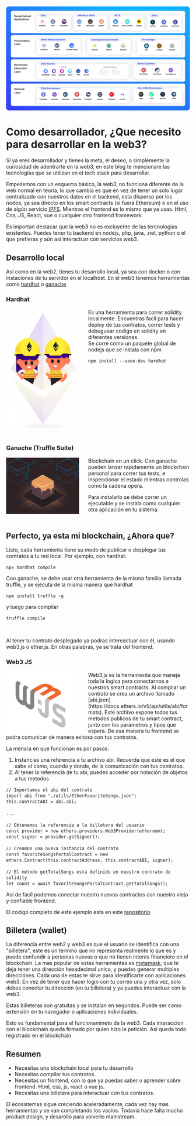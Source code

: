 <!--
.. title: Que necesitas para desarrollar en la web3
.. slug: que-necesitas-para-desarrollar-en-la-web3
.. date: 2022-03-
.. author: Alan Hurtarte
.. tags: crypto,roadmap,env,developer,web3
.. category: open science, web3
.. link: 
.. description: 
.. type: text
-->
<!-- # Que necesitas para desarrollar en la web3 -->
<!-- **Autor**: [Alan Hurtarte](https://opensciencelabs.github.io/articles/authors/alan-hurtarte.html) -->

![header](./header.jpeg)

# Como desarrollador, ¿Que necesito para desarrollar en la web3?

Si ya eres desarrollador y tienes la meta, el deseo, o simplemente la curiosidad de adentrarte en la web3, en este blog te mencionare las tecnologías que se utilizan en el tech stack para desarrollar.

Empezemos con un esquema básico, la web3, no funciona diferente de la web normal en teoría, lo que cambia es que en vez de tener un solo lugar centralizado con nuestros datos en el backend, esta disperso por los nodos, ya sea directo en los smart contracts (si fuera Ethereum) o en el uso de algún servicio [IPFS](https://web3.storage/). Mientras el frontend es lo mismo que ya usas. Html, Css, JS, React, vue o cualquier otro frontend framework.

Es importan destacar que la web3 no es excluyente de las tercnologias existentes. Puedes tener tu backend en nodejs, php, java, .net, python o el que prefieras y aún asi interactuar con servicios web3.

## Desarrollo local
Así como en la web2, tienes tu desarrollo local, ya sea con docker o con instaciones de tu servidor en el localhost. En el web3 tenemos herramientas como [hardhat](https://hardhat.org/) o [ganache](https://trufflesuite.com/ganache/index.html)

### Hardhat
<img alt="Hardhat logo" src="./hardhat.png" width="200" align="left" style="margin-right: 25px;"/>
Es una herramienta para correr solidity localmente. Encuentras facil para hacer deploy de tus contratos, correr tests y debuguear codigo en solidity en diferentes versiones.
<br />
Se corre como un paquete global de nodejs que se instala con npm

```
npm install --save-dev hardhat
```

<br clear="left"/>
<br />

### Ganache (Truffle Suite)
<img alt="Ganache logo" src="./ganache.png" width="200" align="left" style="margin-right: 25px;"/>
Blockchain en un click. Con ganache pueden lanzar rapidamente un blockchain personal para correr tus tests, e inspeccionar el estado mientras controlas como la cadena opera.

Para instalarlo se debe correr un ejecutable y se instala como cualquier otra aplicación en tu sistema.
<br clear="left"/>
<br />
## Perfecto, ya esta mi blockchain, ¿Ahora que?
Listo, cada herramienta tiene su modo de publicar o desplegar tus contratos a tu red local.
Por ejemplo, con hardhat:
```
npx hardhat compile
```
Con ganache, se debe usar otra herramienta de la misma familia llamada truffle, y se ejecuta de la misma manera que hardhat
```
npm install truffle -g
```
y luego para compilar
```
truffle compile
```

<br />

Al tener tu contrato desplegado ya podras intereactuar con él, usando web3.js o ether.js. En otras palabras, ya se trata del frontend.

### Web3 JS
<img alt="web3js logo" src="./web3js.jpeg" width="200" align="left" style="margin-right: 25px;"/>
Web3.js es la herramienta que maneja toda la logica para conectarnos a nuestros smart contracts. Al compilar un contrato se crea un archivo llamado  [abi.json](https://docs.ethers.io/v5/api/utils/abi/formats). Este archivo expone todos tus metodos publicos de tu smart contract, junto con los parametros y tipos que espera. De esa manera tu frontend se podra comunicar de manera exitosa con tus contratos.  


La menara en que funcionan es por pasos:
1. Instancias una referencia a tu archivo abi. Recuerda que este es el que sabe el como, cuando y donde, de la  comunicación con tus contratos.
2. Al tener la referencia de tu abi, puedes acceder por notación de objetos a tus metodos 

```
// Importamos el abi del contrato
import abi from "./utils/EtherFavoriteSongs.json";
this.contractABI = abi.abi;

...

// Obtenemos la referencia a la billetera del usuario
const provider = new ethers.providers.Web3Provider(ethereum);
const signer = provider.getSigner();

// Creamos una nueva instancia del contrato
const favoriteSongsPortalContract = new ethers.Contract(this.contractAddress, this.contractABI, signer);

// El método getTotalSongs esta definido en nuestro contrato de solidity
let count = await favoriteSongsPortalContract.getTotalSongs();
```

Así de facíl podemos conectar nuestro nuevos contractos con nuestro viejo y confiable frontend. 

El codigo completo de este ejemplo esta en este [repositorio](https://github.com/kenny08gt/ether-favorite-songs)

## Billetera (wallet)
La diferencia entre web2 y web3 es que el usuario se identifica con una "billetera", este es un termino que no representa realmente lo que es y puede confundir a personas nuevas o que no tienen interes financiero en el blockchain. La mas popular de estas herramientas es [metamask](https://metamask.io/), que te deja tener una dirección hexadecimal unica, y puedes generar multiples direcciónes. Cada una de estas te sirve para identificarte con aplicaciones web3. En vez de tener que hacer login con tu correo una y otra vez, solo debes conectar tu dirección (en tu billetera) y ya puedes interactuar con la web3.  


Estas billeteras son gratuitas y se instalan en segundos. Puede ser como extensión en tu navegador o aplicaciones individuales.


Esto es fundamental para el funcionamineto de la web3. Cada interaccion con el blockchain queda firmado por quien hizo la petición. Así queda todo registrado en el blockchain.

## Resumen
- Necesitas una blockchain local para tu desarrollo
- Necesitas compilar tus contratos.
- Necesitas un frontend, con lo que ya puedas saber o aprender sobre frontend. Html, css, js, react o vue js.
- Necesitas una billetera para interactuar con tus contratos.


El ecosistemas sigue creciendo aceleradamente, cada vez hay mas herramientas y se van completando los vacios. Todavia hace falta mucho product design, y desarollo para volverlo mainstream. 